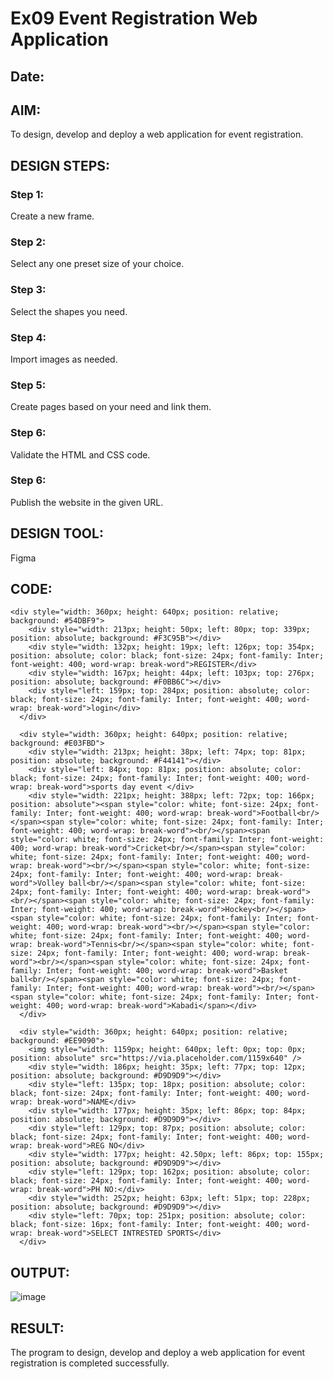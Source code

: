 
# Ex09 Event Registration Web Application
## Date:

## AIM:
To design, develop and deploy a web application for event registration.

## DESIGN STEPS:

### Step 1:
Create a new frame.

### Step 2:
Select any one preset size of your choice.

### Step 3:
Select the shapes you need.

### Step 4:
Import images as needed.

### Step 5:
Create pages based on your need and link them.

### Step 6:

Validate the HTML and CSS code.

### Step 6:

Publish the website in the given URL.

## DESIGN TOOL:
Figma

## CODE:
```
<div style="width: 360px; height: 640px; position: relative; background: #54DBF9">
    <div style="width: 213px; height: 50px; left: 80px; top: 339px; position: absolute; background: #F3C95B"></div>
    <div style="width: 132px; height: 19px; left: 126px; top: 354px; position: absolute; color: black; font-size: 24px; font-family: Inter; font-weight: 400; word-wrap: break-word">REGISTER</div>
    <div style="width: 167px; height: 44px; left: 103px; top: 276px; position: absolute; background: #F0BB6C"></div>
    <div style="left: 159px; top: 284px; position: absolute; color: black; font-size: 24px; font-family: Inter; font-weight: 400; word-wrap: break-word">login</div>
  </div>

  <div style="width: 360px; height: 640px; position: relative; background: #E03FBD">
    <div style="width: 213px; height: 38px; left: 74px; top: 81px; position: absolute; background: #F44141"></div>
    <div style="left: 84px; top: 81px; position: absolute; color: black; font-size: 24px; font-family: Inter; font-weight: 400; word-wrap: break-word">sports day event </div>
    <div style="width: 221px; height: 388px; left: 72px; top: 166px; position: absolute"><span style="color: white; font-size: 24px; font-family: Inter; font-weight: 400; word-wrap: break-word">Football<br/></span><span style="color: white; font-size: 24px; font-family: Inter; font-weight: 400; word-wrap: break-word"><br/></span><span style="color: white; font-size: 24px; font-family: Inter; font-weight: 400; word-wrap: break-word">Cricket<br/></span><span style="color: white; font-size: 24px; font-family: Inter; font-weight: 400; word-wrap: break-word"><br/></span><span style="color: white; font-size: 24px; font-family: Inter; font-weight: 400; word-wrap: break-word">Volley ball<br/></span><span style="color: white; font-size: 24px; font-family: Inter; font-weight: 400; word-wrap: break-word"><br/></span><span style="color: white; font-size: 24px; font-family: Inter; font-weight: 400; word-wrap: break-word">Hockey<br/></span><span style="color: white; font-size: 24px; font-family: Inter; font-weight: 400; word-wrap: break-word"><br/></span><span style="color: white; font-size: 24px; font-family: Inter; font-weight: 400; word-wrap: break-word">Tennis<br/></span><span style="color: white; font-size: 24px; font-family: Inter; font-weight: 400; word-wrap: break-word"><br/></span><span style="color: white; font-size: 24px; font-family: Inter; font-weight: 400; word-wrap: break-word">Basket ball<br/></span><span style="color: white; font-size: 24px; font-family: Inter; font-weight: 400; word-wrap: break-word"><br/></span><span style="color: white; font-size: 24px; font-family: Inter; font-weight: 400; word-wrap: break-word">Kabadi</span></div>
  </div>

  <div style="width: 360px; height: 640px; position: relative; background: #EE9090">
    <img style="width: 1159px; height: 640px; left: 0px; top: 0px; position: absolute" src="https://via.placeholder.com/1159x640" />
    <div style="width: 186px; height: 35px; left: 77px; top: 12px; position: absolute; background: #D9D9D9"></div>
    <div style="left: 135px; top: 18px; position: absolute; color: black; font-size: 24px; font-family: Inter; font-weight: 400; word-wrap: break-word">NAME</div>
    <div style="width: 177px; height: 35px; left: 86px; top: 84px; position: absolute; background: #D9D9D9"></div>
    <div style="left: 129px; top: 87px; position: absolute; color: black; font-size: 24px; font-family: Inter; font-weight: 400; word-wrap: break-word">REG NO</div>
    <div style="width: 177px; height: 42.50px; left: 86px; top: 155px; position: absolute; background: #D9D9D9"></div>
    <div style="left: 129px; top: 162px; position: absolute; color: black; font-size: 24px; font-family: Inter; font-weight: 400; word-wrap: break-word">PH NO:</div>
    <div style="width: 252px; height: 63px; left: 51px; top: 228px; position: absolute; background: #D9D9D9"></div>
    <div style="left: 70px; top: 251px; position: absolute; color: black; font-size: 16px; font-family: Inter; font-weight: 400; word-wrap: break-word">SELECT INTRESTED SPORTS</div>
  </div>
```
## OUTPUT:
![image](https://github.com/23000966/Figma/assets/153983364/4616d88f-b155-4868-a076-9b1409ab395d)


## RESULT:
The program to design, develop and deploy a web application for event registration is completed successfully.
